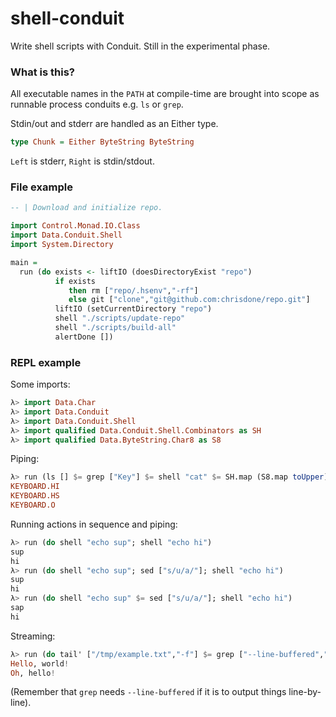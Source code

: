 shell-conduit
=====

Write shell scripts with Conduit. Still in the experimental phase.

### What is this?

All executable names in the `PATH` at compile-time are brought into
scope as runnable process conduits e.g. `ls` or `grep`.

Stdin/out and stderr are handled as an Either type.

``` haskell
type Chunk = Either ByteString ByteString
```

`Left` is stderr, `Right` is stdin/stdout.

### File example

``` haskell
-- | Download and initialize repo.

import Control.Monad.IO.Class
import Data.Conduit.Shell
import System.Directory

main =
  run (do exists <- liftIO (doesDirectoryExist "repo")
          if exists
             then rm ["repo/.hsenv","-rf"]
             else git ["clone","git@github.com:chrisdone/repo.git"]
          liftIO (setCurrentDirectory "repo")
          shell "./scripts/update-repo"
          shell "./scripts/build-all"
          alertDone [])
```

### REPL example

Some imports:

``` haskell
λ> import Data.Char
λ> import Data.Conduit
λ> import Data.Conduit.Shell
λ> import qualified Data.Conduit.Shell.Combinators as SH
λ> import qualified Data.ByteString.Char8 as S8
```

Piping:

``` haskell
λ> run (ls [] $= grep ["Key"] $= shell "cat" $= SH.map (S8.map toUpper))
KEYBOARD.HI
KEYBOARD.HS
KEYBOARD.O
```

Running actions in sequence and piping:

``` haskell
λ> run (do shell "echo sup"; shell "echo hi")
sup
hi
λ> run (do shell "echo sup"; sed ["s/u/a/"]; shell "echo hi")
sup
hi
λ> run (do shell "echo sup" $= sed ["s/u/a/"]; shell "echo hi")
sap
hi
```

Streaming:

``` haskell
λ> run (do tail' ["/tmp/example.txt","-f"] $= grep ["--line-buffered","Hello"])
Hello, world!
Oh, hello!
```

(Remember that `grep` needs `--line-buffered` if it is to output things
line-by-line).
